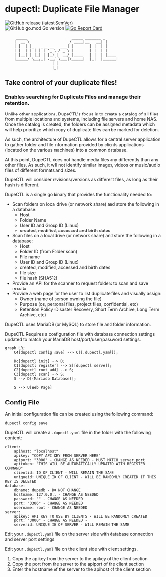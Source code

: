 # dupectl: Duplicate File Manager

![GitHub release (latest SemVer)](https://img.shields.io/github/v/release/jpconstantineau/dupectl)  
 ![GitHub go.mod Go version](https://img.shields.io/github/go-mod/go-version/jpconstantineau/dupectl)  [![Go Report Card](https://goreportcard.com/badge/github.com/jpconstantineau/dupectl)](https://goreportcard.com/report/github.com/jpconstantineau/dupectl)  


```
	 _____                    _____ _______ _      
	|  __ \                  / ____|__   __| |     
	| |  | |_   _ _ __   ___| |       | |  | |     
	| |  | | | | | '_ \ / _ \ |       | |  | |     
	| |__| | |_| | |_) |  __/ |____   | |  | |____ 
	|_____/ \__,_| .__/ \___|\_____|  |_|  |______|
                     | |                               
                     |_|                               			
```
## Take control of your duplicate files!
	
### Enables searching for Duplicate Files and manage their retention.

Unlike other applications, DupeCTL's focus is to create a catalog of all files from multiple locations and systems, including file servers and home NAS.
Once the catalog is created, the folders can be assigned metadata which will help prioritize which copy of duplicate files can be marked for deletion.

As such, the architecture of DupeCTL allows for a central server application to gather folder and file information provided by clients applications (located on the various machines) into a common database.

At this point, DupeCTL does not handle media files any differently than any other files.  As such, it will not identify similar images, videos or music/audio files of different formats and sizes.

DupeCTL will consider revisions/versions as different files, as long as their hash is different.

DupeCTL is a single go binary that provides the functionality needed to:
- Scan folders on local drive (or network share) and store the following in a database:
    - Host
    - Folder Name
    - User ID and Group ID (Linux)
    - created, modified, accessed and birth dates
- Scan files on a local drive (or network share) and store the following in a database:
    - Host
    - Folder ID  (from Folder scan)
    - File name
    - User ID and Group ID (Linux)
    - created, modified, accessed and birth dates
    - file size
    - file hash (SHA512)
- Provide an API for the scanner to request folders to scan and save results
- Provide a web page for the user to list duplicate files and visually assign: 
    - Owner (name of person owning the file)
    - Purpose (os, personal files, project files, confidential, etc)
    - Retention Policy (Disaster Recovery, Short Term Archive, Long Term Archive, etc)

DupeCTL uses MariaDB (or MySQL) to store file and folder information.

DupeCTL Requires a configuration file with database connection settings updated to match your MariaDB host/port/user/password settings.


```mermaid
graph LR;
    C4[dupectl config save] --> C([.dupectl.yaml]);

    Dc[dupectl init] --> D;
    C1[dupectl register] --> S[[dupectl serve]];
    C2[dupectl root add] --> S;
    C3[dupectl scan] --> S;
    S --> D[(Mariadb Database)];
    
    S --> U[Web Page] ;
```

## Config File
An initial configuration file can be created using the following command:
```
dupectl config save
```

DupeCTL will create a `.dupectl.yaml` file in the folder with the following content:
```
client:
    apihost: "localhost"
    apikey: "COPY API KEY FROM SERVER HERE"
    apiport: "3000" - CHANGE AS NEEDED - MUST MATCH server.port
    apitoken: "THIS WILL BE AUTOMATICALLY UPDATED WITH REGISTER COMMAND"
    clientid: ID OF CLIENT - WILL REMAIN THE SAME 
    uniqueid: UNIQUE ID OF CLIENT - WILL BE RANDOMLY CREATED IF THIS KEY IS DELETED 
database:
    dbname: dupedb - DO NOT CHANGE
    hostname: 127.0.0.1 - CHANGE AS NEEDED
    password: "" - CHANGE AS NEEDED
    port: "3306" - CHANGE AS NEEDED
    username: root - CHANGE AS NEEDED
server:
    apikey: API KEY TO USE BY CLIENTS - WILL BE RANDOMLY CREATED
    port: "3000" - CHANGE AS NEEDED - 
    serverid: UNIQUE ID OF SERVER - WILL REMAIN THE SAME
```

Edit your `.dupectl.yaml` file on the server side with database connection and server port settings. 

Edit your `.dupectl.yaml` file on the client side with client settings. 
1. Copy the apikey from the server to the apikey of the client section
2. Copy the port from the server to the apiport of the client section
3. Enter the hostname of the server to the apihost of the client section  

